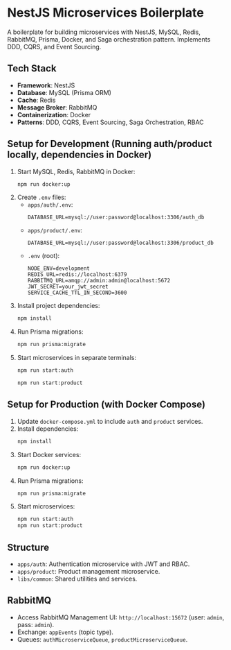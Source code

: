 # NestJS Microservices Boilerplate

A boilerplate for building microservices with NestJS, MySQL, Redis, RabbitMQ, Prisma, Docker, and Saga orchestration pattern. Implements DDD, CQRS, and Event Sourcing.

## Tech Stack
- **Framework**: NestJS
- **Database**: MySQL (Prisma ORM)
- **Cache**: Redis
- **Message Broker**: RabbitMQ
- **Containerization**: Docker
- **Patterns**: DDD, CQRS, Event Sourcing, Saga Orchestration, RBAC

## Setup for Development (Running auth/product locally, dependencies in Docker)
1. Start MySQL, Redis, RabbitMQ in Docker:
   ```bash
   npm run docker:up
   ```
2. Create `.env` files:
   - `apps/auth/.env`:
     ```
     DATABASE_URL=mysql://user:password@localhost:3306/auth_db
     ```
   - `apps/product/.env`:
     ```
     DATABASE_URL=mysql://user:password@localhost:3306/product_db
     ```
   - `.env` (root):
     ```
     NODE_ENV=development
     REDIS_URL=redis://localhost:6379
     RABBITMQ_URL=amqp://admin:admin@localhost:5672
     JWT_SECRET=your_jwt_secret
     SERVICE_CACHE_TTL_IN_SECOND=3600
     ```
3. Install project dependencies:
   ```bash
   npm install
   ```
4. Run Prisma migrations:
   ```bash
   npm run prisma:migrate
   ```
5. Start microservices in separate terminals:
   ```bash
   npm run start:auth
   ```
   ```bash
   npm run start:product
   ```

## Setup for Production (with Docker Compose)
1. Update `docker-compose.yml` to include `auth` and `product` services.
2. Install dependencies:
   ```bash
   npm install
   ```
3. Start Docker services:
   ```bash
   npm run docker:up
   ```
4. Run Prisma migrations:
   ```bash
   npm run prisma:migrate
   ```
5. Start microservices:
   ```bash
   npm run start:auth
   npm run start:product
   ```

## Structure
- `apps/auth`: Authentication microservice with JWT and RBAC.
- `apps/product`: Product management microservice.
- `libs/common`: Shared utilities and services.

## RabbitMQ
- Access RabbitMQ Management UI: `http://localhost:15672` (user: `admin`, pass: `admin`).
- Exchange: `appEvents` (topic type).
- Queues: `authMicroserviceQueue`, `productMicroserviceQueue`.